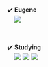 <a>:heavy_check_mark: <b>Eugene</b><br></a>
&nbsp;
&nbsp;
<a href="https://hits.seeyoufarm.com"><img src="https://hits.seeyoufarm.com/api/count/incr/badge.svg?url=https%3A%2F%2Fgithub.com%2Feugene225&count_bg=%23FF8A00&title_bg=%23000000&icon=github.svg&icon_color=%23FFA74A&title=GitHub&edge_flat=false"/></a>

<br>

<a>:heavy_check_mark: <b>Studying</b><br></a>
&nbsp;
&nbsp;
<img src="https://img.shields.io/badge/JAVA-007396?style=flat-square&logo=Java&logoColor=black"/>
<img src="https://img.shields.io/badge/C-A8B9CC?style=flat-square&logo=C&logoColor=black"/>
<img src="https://img.shields.io/badge/PYTHON-3776AB?style=flat-square&logo=Python&logoColor=black"/>

<!---
eugene225/eugene225 is a ✨ special ✨ repository because its `README.md` (this file) appears on your GitHub profile.
You can click the Preview link to take a look at your changes.
--->
